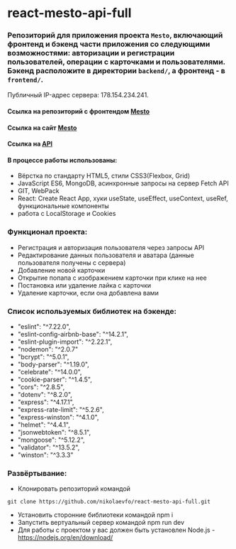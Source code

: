 # react-mesto-api-full

### Репозиторий для приложения проекта `Mesto`, включающий фронтенд и бэкенд части приложения со следующими возможностями: авторизации и регистрации пользователей, операции с карточками и пользователями. Бэкенд расположите в директории `backend/`, а фронтенд - в `frontend/`.

Публичный IP-адрес сервера: 178.154.234.241.

#### Ссылка на репозиторий с фронтендом [Mesto](https://github.com/nikolaevfo/react-mesto-auth)

#### Ссылка на сайт [Mesto](https://nikolaev.student.nomoredomains.club)

#### Ссылка на [API](https://api.nikolaevfo.student.nomoredomains.club)

#### В процессе работы использованы:
- Вёрстка по стандарту HTML5, стили CSS3(Flexbox, Grid)
- JavaScript ES6, MongoDB, асинхронные запросы на сервер Fetch API
- GIT, WebPack
- React: Create React App, хуки useState, useEffect, useContext, useRef, функциональные компоненты
- работа с LocalStorage и Cookies

### Функционал проекта:
- Регистрация и авторизация пользователя через запросы API
- Редактирование данных пользователя и аватара (данные пользователя получены с сервера)
- Добавление новой карточки
- Открытие попапа с изображением карточки при клике на нее
- Постановка или удаление лайка с карточки
- Удаление карточки, если она добавлена вами

### Список используемых библиотек на бэкенде:
- "eslint": "^7.22.0",
- "eslint-config-airbnb-base": "^14.2.1",
- "eslint-plugin-import": "^2.22.1",
- "nodemon": "^2.0.7"
- "bcrypt": "^5.0.1",
- "body-parser": "^1.19.0",
- "celebrate": "^14.0.0",
- "cookie-parser": "^1.4.5",
- "cors": "^2.8.5",
- "dotenv": "^8.2.0",
- "express": "^4.17.1",
- "express-rate-limit": "^5.2.6",
- "express-winston": "^4.1.0",
- "helmet": "^4.4.1",
- "jsonwebtoken": "^8.5.1",
- "mongoose": "^5.12.2",
- "validator": "^13.5.2",
- "winston": "^3.3.3"

### Развёртывание:
- Клонировать репозиторий командой
```
git clone https://github.com/nikolaevfo/react-mesto-api-full.git
```
- Установить сторонние библиотеки командой npm i
- Запустить вертуальный сервер командой npm run dev
- Для работы с проектом у вас должен быть установлен Node.js - https://nodejs.org/en/download/
